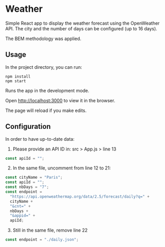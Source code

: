 # Weather

Simple React app to display the weather forecast using the OpenWeather API.
The city and the number of days can be configured (up to 16 days).

The BEM methodology was applied.

## Usage

In the project directory, you can run:

```
npm install
npm start
```

Runs the app in the development mode.

Open [http://localhost:3000](http://localhost:3000) to view it in the browser.

The page will reload if you make edits.

## Configuration

In order to have up-to-date data:

1. Please provide an API ID in: src > App.js > line 13

```javascript
const apiId = "";
```

2. In the same file, uncomment from line 12 to 21:

```javascript
const cityName = "Paris";
const apiId = "";
const nbDays = "7";
const endpoint =
  "https://api.openweathermap.org/data/2.5/forecast/daily?q=" +
  cityName +
  "&cnt=" +
  nbDays +
  "&appid=" +
  apiId;
```

3. Still in the same file, remove line 22

```javascript
const endpoint = "./daily.json";
```
